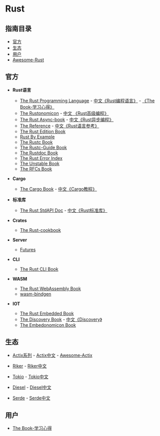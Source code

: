 # Rust

## 指南目录

- [官方](官方)
- [生态](#生态)
- [用户](#用户)
- [Awesome-Rust](/www/rust/resource.html)

## 官方

- **Rust语言**
  - [The Rust Programming Language](https://doc.rust-lang.org/book/index.html) - [中文《Rust编程语言》](/langs/rust/rust/book/) - [《The Book-学习心得》](/langs/rust/user/book-exp/)
  - [The Rustonomicon](https://doc.rust-lang.org/nomicon/index.html) - [中文 《Rust高级编程》](/langs/rust/rust/advrust/)
  - [The Rust Async-book](https://rust-lang.github.io/async-book/) - [中文《Rust异步编程》](/langs/rust/rust/async-rust/)
  - [The Reference](https://doc.rust-lang.org/reference/index.html) - [中文《Rust语言参考》](/langs/rust/rust/reference/)
  - [The Rust Edition Book](https://rust-lang-nursery.github.io/edition-guide/introduction.html)
  - [Rust By Example](https://doc.rust-lang.org/rust-by-example/index.html)
  - [The Rustc Book](https://doc.rust-lang.org/rustc/index.html)
  - [The Rustc-Guide Book](https://rust-lang.github.io/rustc-guide/)
  - [The Rustdoc Book](https://doc.rust-lang.org/rustdoc/index.html)
  - [The Rust Error Index](https://doc.rust-lang.org/error-index.html)
  - [The Unstable Book](https://doc.rust-lang.org/unstable-book/index.html)
  - [The RFCs Book](https://rust-lang.github.io/rfcs/)

- **Cargo**

  - [The Cargo Book](https://doc.rust-lang.org/cargo/index.html) - [中文《Cargo教程》](/langs/rust/rust/cargo/)

- **标准库**

  - [The Rust StdAPI Doc](https://doc.rust-lang.org/std/index.html) - [中文《Rust标准库》](https://dev.kriry.com/langs/rust/rust/rust-std/std)

- **Crates**

  - [The Rust-cookbook](https://rust-lang-nursery.github.io/rust-cookbook/)

- **Server**

  - [Futures](https://rust-lang-nursery.github.io/futures-api-docs/0.3.0-alpha.19/futures/)

- **CLI**

  - [The Rust CLI Book](https://rust-lang-nursery.github.io/cli-wg/)

- **WASM**

  - [The Rust WebAssembly Book](https://rustwasm.github.io/book/)
  - [wasm-bindgen](https://rustwasm.github.io/wasm-bindgen/)

- **IOT**

  - [The Rust Embedded Book](https://rust-embedded.github.io/book/)
  - [The Discovery Book](https://rust-embedded.github.io/discovery/) - [中文《Discovery》](/langs/rust/rust/discovery/)
  - [The Embedonomicon Book](https://docs.rust-embedded.org/embedonomicon/)

## 生态

- [Actix系列](https://github.com/actix/) - [Actix中文](/langs/rust/crate/actix/) - [Awesome-Actix](/www/rust/actix.html)

- [Riker](https://github.com/riker-rs/riker) - [Riker中文](/langs/rust/crate/riker/)

- [Tokio](https://github.com/tokio-rs/tokio) - [Tokio中文](/langs/rust/crate/tokio/)

- [Diesel](https://github.com/diesel-rs/diesel) - [Diesel中文](/langs/rust/crate/diesel/)

- [Serde](https://github.com/serde-rs/serde) - [Serde中文](/langs/rust/crate/serde/)

## 用户

- [The Book-学习心得](/langs/rust/user/book-exp/)
